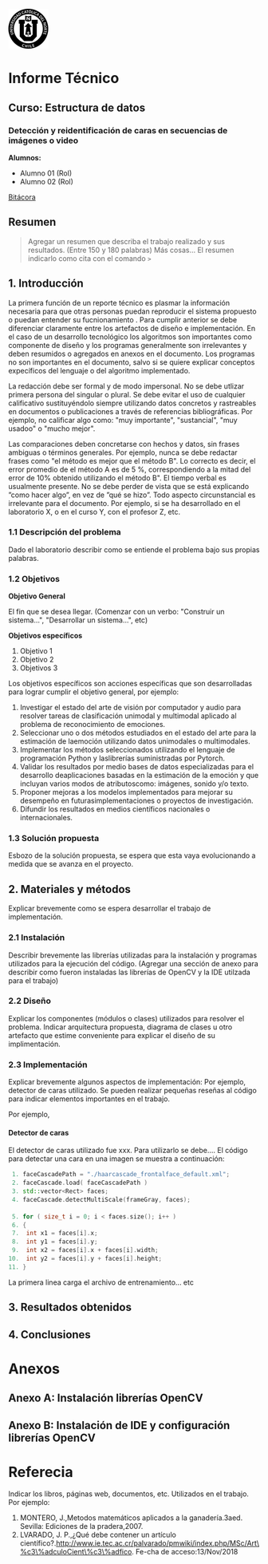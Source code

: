 ![UCN](images/60x60-ucn-negro.png)


# Informe Técnico 
## Curso: Estructura de datos
### Detección y reidentificación de caras en secuencias de imágenes o video

**Alumnos:**

* Alumno 01 (Rol)
* Alumno 02 (Rol)

[Bitácora](BITACORA.md)


## Resumen 

> Agregar un resumen que describa el trabajo realizado y sus resultados. (Entre 150 y 180 palabras)
> Más cosas...
> El resumen indicarlo como cita con el comando `>`

## 1. Introducción

La primera función de un reporte técnico es plasmar la información necesaria para que otras personas puedan reproducir el sistema propuesto o puedan entender su fucnionamiento . Para cumplir anterior se debe diferenciar claramente entre los artefactos de diseño e implementación. En el caso de un desarrollo tecnológico los algoritmos son importantes como componente de diseño y los programas generalmente son irrelevantes y deben resumidos o agregados en anexos en el documento. Los programas no son importantes en el documento, salvo si se quiere explicar conceptos expecíficos del lenguaje o del algoritmo implementado.

La redacción debe ser formal y de modo impersonal. No se debe utlizar primera persona del singular o plural. Se debe evitar el uso de cualquier calificativo sustituyéndolo siempre utilizando datos concretos y rastreables en documentos o publicaciones a través de referencias bibliográficas. Por ejemplo, no calificar algo como: "muy importante", "sustancial", "muy usadoo" o "mucho mejor".

Las comparaciones deben concretarse con hechos y datos, sin frases ambiguas o términos generales. Por ejemplo, nunca se debe redactar frases como "el método es mejor que el método B". Lo correcto es decir, el error promedio de el método A es de 5 %, correspondiendo a la mitad del error de 10% obtenido utilizando el método B". El tiempo verbal es usualmente presente. No se debe perder de vista que se está explicando ”como hacer algo”, en vez de ”qué se hizo”. Todo aspecto circunstancial es irrelevante para el documento. Por ejemplo, si se ha desarrollado en el laboratorio X, o en el curso Y, con el profesor Z, etc.

### 1.1 Descripción del problema

Dado el laboratorio describir como se entiende el problema bajo sus propias palabras.

### 1.2 Objetivos 

**Objetivo General**

El fin que se desea llegar. (Comenzar con un verbo: "Construir un sistema...", "Desarrollar un sistema...", etc)

**Objetivos específicos**

1. Objetivo 1
2. Objetivo 2
3. Objetivos 3

Los objetivos específicos son acciones específicas que son desarrolladas para lograr cumplir el objetivo general, por ejemplo:

1. Investigar  el  estado  del  arte  de  visión  por  computador  y  audio  para  resolver  tareas de  clasificación unimodal y multimodal aplicado  al  problema  de  reconocimiento  de emociones.
2.  Seleccionar  uno  o  dos  métodos  estudiados  en  el  estado  del  arte  para  la  estimación  de  laemoción utilizando datos unimodales o multimodales.
3.  Implementar los métodos seleccionados utilizando el lenguaje de programación Python y laslibrerías suministradas por Pytorch.
4.  Validar  los  resultados  por  medio  bases  de  datos  especializadas  para  el  desarrollo  deaplicaciones basadas en la estimación de la emoción y que incluyan varios modos de atributoscomo: imágenes, sonido y/o texto.
5.  Proponer  mejoras  a  los  modelos  implementados  para  mejorar  su  desempeño  en  futurasimplementaciones o proyectos de investigación.
6.  Difundir los resultados en medios científicos nacionales o internacionales.

### 1.3 Solución propuesta

Esbozo de la solución propuesta, se espera que esta vaya evolucionando a medida que se avanza en el proyecto.

## 2. Materiales y métodos

Explicar brevemente como se espera desarrollar el trabajo de implementación.

### 2.1 Instalación

Describir brevemente las librerías utilizadas para la instalación y programas utilizados para la ejecución del código. (Agregar una sección de anexo para describir como fueron instaladas las librerías de OpenCV y la IDE utilzada para el trabajo)

### 2.2 Diseño 

Explicar los componentes (módulos o clases) utilizados para resolver el problema. Indicar arquitectura propuesta, diagrama de clases u otro artefacto que estime conveniente para explicar el diseño de su implimentación.

### 2.3 Implementación

Explicar brevemente algunos aspectos de implementación: Por ejemplo, detector de caras utilizado. Se pueden realizar pequeñas reseñas al código para indicar elementos importantes en el trabajo.

Por ejemplo, 

#### Detector de caras

El detector de caras utilizado fue xxx. Para utilizarlo se debe.... El código para detectar una cara en una imagen se muestra a continuación:

```c++
 1. faceCascadePath = "./haarcascade_frontalface_default.xml";
 2. faceCascade.load( faceCascadePath )
 3. std::vector<Rect> faces;
 4. faceCascade.detectMultiScale(frameGray, faces);

 5. for ( size_t i = 0; i < faces.size(); i++ )
 6. {
 7.  int x1 = faces[i].x;
 8.  int y1 = faces[i].y;
 9.  int x2 = faces[i].x + faces[i].width;
10.  int y2 = faces[i].y + faces[i].height;
11. }
```
La primera linea carga el archivo de entrenamiento... etc

## 3. Resultados obtenidos

## 4. Conclusiones

# Anexos

## Anexo A: Instalación librerías OpenCV

## Anexo B: Instalación de IDE y configuración librerías OpenCV

# Referecia

Indicar los libros, páginas web, documentos, etc. Utilizados en el trabajo. Por ejemplo:

1. MONTERO, J.,Metodos matemáticos aplicados a la ganadería.3aed. Sevilla: Ediciones de la pradera,2007.
2. LVARADO,   J.   P.,¿Qué   debe   contener   un   artículo   científico?.http://www.ie.tec.ac.cr/palvarado/pmwiki/index.php/MSc/Art\%c3\%adculoCient\%c3\%adfico. Fe-cha de acceso:13/Nov/2018
